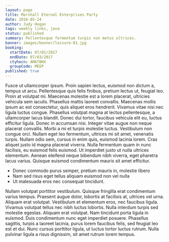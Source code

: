 ```yaml
---
layout: page
title: Marshall Eternal Enterprises Party
date: 2016-05-24
author: Judy Hogan
tags: weekly links, java
status: published
summary: Pellentesque fermentum turpis non metus ultrices.
banner: images/banner/leisure-01.jpg
booking:
  startDate: 07/01/2017
  endDate: 07/03/2017
  ctyhocn: AMATBHX
  groupCode: MEEP
published: true
---
```

Fusce ut ullamcorper ipsum. Proin sapien lectus, euismod non dictum a, tempus ut arcu. Pellentesque quis felis finibus, pretium lectus ut, feugiat leo. Proin at volutpat mi. Maecenas molestie est a lorem placerat, ultricies vehicula sem iaculis. Phasellus mattis laoreet convallis. Maecenas mollis ipsum ac est consectetur, quis aliquet eros hendrerit. Vivamus vitae nisi nec ligula luctus congue. Phasellus volutpat magna at lectus pellentesque, a ullamcorper lacus blandit. Donec dui tortor, faucibus vehicula elit eu, luctus efficitur ligula. Donec in accumsan nisi.
Integer vitae augue non neque placerat convallis. Morbi a mi et turpis molestie luctus. Vestibulum non congue orci. Nullam eget leo fermentum, ultrices mi sit amet, venenatis turpis. Nullam odio sem, cursus in enim quis, euismod lacinia lorem. Cras aliquet justo id magna placerat viverra. Nulla fermentum quam in nunc facilisis, eu euismod felis euismod. Ut imperdiet justo ut nulla ultrices elementum. Aenean eleifend neque bibendum nibh viverra, eget pharetra lacus varius. Quisque euismod condimentum mauris sit amet efficitur.

* Donec commodo purus semper, pretium mauris in, molestie libero
* Nam sed risus eget tellus aliquam euismod non vel nulla
* Ut malesuada eros nec consequat tincidunt.

Nullam volutpat porttitor vestibulum. Quisque fringilla erat condimentum varius tempus. Praesent augue dolor, lobortis at facilisis at, ultrices vel urna. Aliquam erat volutpat. Vestibulum et elementum eros, nec faucibus ligula. Vivamus volutpat tellus nec nibh luctus lobortis. Nulla interdum turpis sed molestie egestas. Aliquam erat volutpat. Nam tincidunt porta ligula in euismod. Duis condimentum nunc eget imperdiet posuere. Phasellus sagittis, turpis a laoreet lacinia, purus lorem faucibus felis, sed feugiat leo est et dui. Nunc cursus porttitor ligula, ut luctus tortor luctus rutrum. Nulla pulvinar ligula a risus dignissim, sit amet rutrum lorem tempus.
